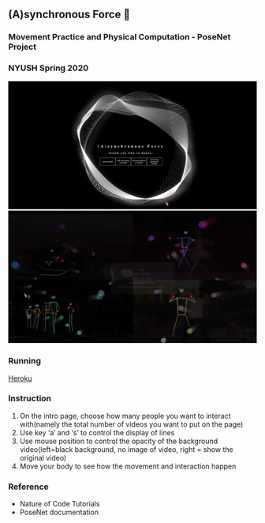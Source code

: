 ## (A)synchronous Force :dancer:

### Movement Practice and Physical Computation - PoseNet Project
### NYUSH Spring 2020

![](img/1.jpg)
![](img/2.jpg)

### Running
[Heroku](https://daisy-posenetproject.herokuapp.com/)

### Instruction

1. On the intro page, choose how many people you want to interact with(namely the total number of videos you want to put on the page)
2. Use key ‘a’ and ‘s’ to control the display of lines
3. Use mouse position to control the opacity of the background video(left=black background, no image of video, right = show the original video)
4. Move your body to see how the movement and interaction happen

### Reference
- Nature of Code Tutorials
- PoseNet documentation
